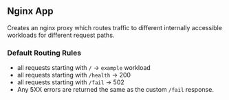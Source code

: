 ## Nginx App

Creates an nginx proxy which routes traffic to different internally accessible workloads for different request paths.

### Default Routing Rules

- all requests starting with `/` -> `example` workload
- all requests starting with `/health` -> 200
- all requests starting with `/fail` -> 502
- Any 5XX errors are returned the same as the custom `/fail` response.
